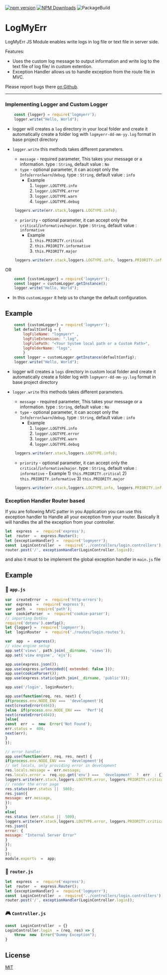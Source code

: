 [![npm version](https://badge.fury.io/js/logmyerr.svg)](https://badge.fury.io/js/logmyerr)
[![NPM Downloads][downloads-image]][downloads-url]
![PackageBuild](https://github.com/arunsakthivel96/logmyerr/actions/workflows/node.js.yml/badge.svg)

# LogMyErr

LogMyErr JS Module enables write logs  in log file or text file in server side.

Features:

* Uses the custom log message  to output information and write log to the text file of log file/ in custom extention.
* Exception Handler allows us to handle exception from the route file in MVC.

Please report bugs there [on Github](https://github.com/arunsakthivel96/logmyerr/issues).

--------


### Implementing Logger and Custom Logger
```javascript
    const {logger} = require('logmyerr');
    logger.write("Hello, World");
```    
  * logger will creates a `log` directory in your local folder and create it automatically create a folder log with `logmyerr-dd-mm-yy.log` format in base project directory
  * `logger.write` this methods takes different parameters.
  
       - `message` - required parameter, This takes your message or a information. type : `String`, default value : `No`
       - `type` - optional parameter, it can accept only the `Info`/`error`/`warn`/`debug`. type : `String`, default value : `info`
            - Example 
                1) `logger.LOGTYPE.info`
                2) `logger.LOGTYPE.error`
                3) `logger.LOGTYPE.warn`
                4) `logger.LOGTYPE.debug`
	```javascript
	 loggers.write(err.stack,loggers.LOGTYPE.info);
	```

       - `priority` - optional parameter, it can accept only the `critical`/`informative`/`major`. type : `String`, default value : `informative`
            - Example
                1) `this.PRIORITY.critical`
                2) `this.PRIORITY.informative`
                3) `this.PRIORITY.major`
	```javascript
	 loggers.write(err.stack,loggers.LOGTYPE.info, loggers.PRIORITY.informative);
	```          
            
OR 
```javascript
    const {customLogger} = require('logmyerr');
    const logger = customLogger.getInstance();
    logger.write("Hello, World");
```    
   * In this `customLogger` it help us to change the default configuration. 
   
## Example
```javascript
    const {customLogger} = require('logmyerr');
    let defaultConfig = {
        logFileName: "logmyerr" ,
        logFileExtension: ".log",
        logFilePath: "<Your System local path or a Custom Path>", 
        logFolderName: "logs",
        }
    const logger = customLogger.getInstance(defaultConfig);
    logger.write("Hello, World");
```    
        
   * logger will creates a `logs` directory in custom local folder and create it automatically create a folder log with `logmyerr-dd-mm-yy.log` format in base project directory
  * `logger.write` this methods takes different parameters.
  
       - `message` - required parameter, This takes your message or a information. type : `String`, default value : `No`
       - `type` - optional parameter, it can accept only the `Info`/`error`/`warn`/`debug`. type : `String`, default value : `info`
            - Example 
                1) `logger.LOGTYPE.info`
                2) `logger.LOGTYPE.error`
                3) `logger.LOGTYPE.warn`
                4) `logger.LOGTYPE.debug`
                
	```javascript
	 loggers.write(err.stack,loggers.LOGTYPE.info);
	```
      - `priority` - optional parameter, it can accept only the `critical`/`informative`/`major`. type : `String`, default value : `informative`
            - Example
                1) `this.PRIORITY.critical`
                2) `this.PRIORITY.informative`
                3) `this.PRIORITY.major`
	```javascript
	 loggers.write(err.stack,loggers.LOGTYPE.info, loggers.PRIORITY.informative);
	```              
    

### Exception Handler Router based 

If you are following MVC patter in you Application you can use this exception handler to Handle all your exception from your router. Basically It will handles the all the exception from your controller. 

```javascript
let  express  =  require('express');
let  router  =  express.Router();
let {exceptionHandler} =  require('logmyerr');
const  LoginController  =  require('../controllers/login.controllers');
router.post('/', exceptionHandler(LoginController.login)); 
```     
and also it must to be implement the global exception handler in `main.js` file
## Example 
[](https://emojipedia.org/file-folder/)

### 📁 `app.js` 

```javascript
var  createError  =  require('http-errors');
var  express  =  require('express');
var  path  =  require('path');
var  cookieParser  =  require('cookie-parser');
// importing DotEnv
require('dotenv').config();
let {logger} =  require('logmyerr');
let  loginRouter  =  require('./routes/login.routes');

var  app  =  express();
// view engine setup
app.set('views', path.join(__dirname, 'views'));
app.set('view engine', 'ejs');

app.use(express.json());
app.use(express.urlencoded({ extended: false }));
app.use(cookieParser());
app.use(express.static(path.join(__dirname, 'public')));

app.use('/login', loginRouter);

app.use(function(req, res, next) {
if(process.env.NODE_ENV ===  'development'){
next(createError(404));
}else  if(process.env.NODE_ENV ===  'Perf'){
next(createError(404));
}else{
const  err  =  new  Error('Not Found');
err.status =  404;
next(err);
}
});

// error handler
app.use(function(err, req, res, next) {
if(process.env.NODE_ENV ===  'development'){
// set locals, only providing error in development
res.locals.message =  err.message;
res.locals.error =  req.app.get('env') ===  'development'  ?  err  : {};
loggers.write(err.stack,loggers.LOGTYPE.error, loggers.PRIORITY.critical);
// render the error page
res.status(err.status ||  500);
res.json({
message: err.message,
});
}
else{
res.status (err.status ||  500);
loggers.write(err.stack,loggers.LOGTYPE.error, loggers.PRIORITY.critical);
res.json({
error: {
message: "Internal Server Error"
}
});
}
});
module.exports  =  app;
```
 
[](https://emojipedia.org/antenna-bars/)

### 📶 `router.js`
```javascript
let  express  =  require('express');
let  router  =  express.Router();
let {exceptionHandler} =  require('logmyerr');
const  LoginController  =  require('../controllers/login.controllers');
router.post('/', exceptionHandler(LoginController.login));
```
[](https://emojipedia.org/video-game/)

### 🎮 `Controller.js`
```javascript
const  LoginController  = {}
LoginController.login  = (req, res) => {
	throw  new  Error("Dummy Exception");
}
```
## License

[MIT](LICENSE)

[coveralls-image]: https://badgen.net/coveralls/c/github/arunsakthivel96/logmyerr//master
[coveralls-url]: https://coveralls.io/r/visionmedia/batch?branch=master
[downloads-image]: https://badgen.net/npm/dm/logmyerr
[downloads-url]: https://npmjs.org/package/logmyerr
[npm-image]: https://badgen.net/npm/v/logmyerr
[npm-url]: https://npmjs.org/package/logmyerr
[travis-image]: https://badgen.net/travis/visionmedia/logmyerr/master
<!-- [travis-url]: https://travis-ci.org/visionmedia/batch -->
